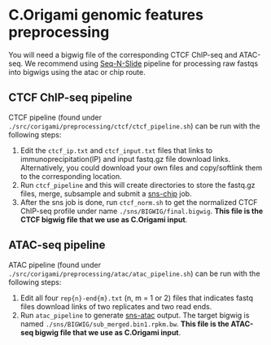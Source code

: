 # C.Origami genomic features preprocessing

You will need a bigwig file of the corresponding CTCF ChIP-seq and ATAC-seq. We recommend using [Seq-N-Slide](https://igordot.github.io/sns/) pipeline for processing raw fastqs into bigwigs using the atac or chip route.

## CTCF ChIP-seq pipeline

CTCF pipeline (found under `./src/corigami/preprocessing/ctcf/ctcf_pipeline.sh`) can be run with the following steps:

1. Edit the `ctcf_ip.txt` and `ctcf_input.txt` files that links to immunoprecipitation(IP) and input fastq.gz file download links. Alternatively, you could download your own files and copy/softlink them to the corresponding location.
2. Run `ctcf_pipeline` and this will create directories to store the fastq.gz files, merge, subsample and submit a [sns-chip](https://igordot.github.io/sns/routes/chip.html) job. 
3. After the sns job is done, run `ctcf_norm.sh` to get the normalized CTCF ChIP-seq profile under name `./sns/BIGWIG/final.bigwig`. **This file is the CTCF bigwig file that we use as C.Origami input**.



## ATAC-seq pipeline 
ATAC pipeline (found under `./src/corigami/preprocessing/atac/atac_pipeline.sh`) can be run with the following steps:


1. Edit all four `rep{n}-end{m}.txt` (n, m = 1 or 2) files that indicates fastq files download links of two replicates and two read ends.
2. Run `atac_pipeline` to generate [sns-atac](https://igordot.github.io/sns/routes/atac.html) output. The target bigwig is named `./sns/BIGWIG/sub_merged.bin1.rpkm.bw`. **This file is the ATAC-seq bigwig file that we use as C.Origami input**.
